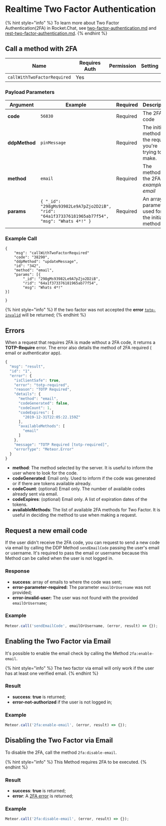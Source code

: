# Realtime Two Factor Authentication

{% hint style="info" %}
To learn more about Two Factor Authentication(2FA) in Rocket.Chat, see [two-factor-authentication.md](../../../../../rocket.chat/two-factor-authentication.md "mention") and [rest-two-factor-authentication.md](../../../rest-api/endpoints/authentication-endpoints/rest-two-factor-authentication.md "mention").
{% endhint %}

## Call a method with 2FA

| Name                        | Requires Auth | Permission | Setting |
| --------------------------- | ------------- | ---------- | ------- |
| `callWithTwoFactorRequired` | Yes           |            |         |

### Payload Parameters

| Argument      | Example                                                                                         | Required            | Description                                               |
| ------------- | ----------------------------------------------------------------------------------------------- | ------------------- | --------------------------------------------------------- |
| **code**      | `56830`                                                                                         | Required            | The 2FA code                                              |
| **ddpMethod** | `pinMessage`                                                                                    | <p>Required<br></p> | The initial method for the request you're trying to make. |
| **method**    | `email`                                                                                         | Required            | The method of the 2FA, _for example -email_               |
| **params**    | `{ "_id": "298gMs93982Le9A7pZjo2D2iB", "rid": "64a1f373376181965ab77f54", "msg": "Whats 4*!" }` | Required            | An array of parameters used for the initial method;       |

### Example Call

```
{
    "msg": "callWithTwoFactorRequired"
    "code": "38290",
    "ddpMethod": "updateMessage",
    "id": "342",
    "method": "email",
    "params": [{
        "_id": "298gMs93982Le9A7pZjo2D2iB",
        "rid": "64a1f373376181965ab77f54",
        "msg": "Whats 4*!"
}]
        
}
```

{% hint style="info" %}
If the two factor was not accepted the **error** [`totp-invalid`](realtime-two-factor-authentication.md#errors) will be returned;
{% endhint %}

## Errors

When a request that requires 2FA is made without a 2FA code, it returns a **TOTP-Require** error. The error also details the method of 2FA required ( email or authenticator app).

```javascript
{
  "msg": "result",
  "id": "1",
  "error": {
    "isClientSafe": true,
    "error": "totp-required",
    "reason": "TOTP Required",
    "details": {
      "method": "email",
      "codeGenerated": false,
      "codeCount": 1,
      "codeExpires": [
        "2019-12-31T22:05:22.159Z"
      ],
      "availableMethods": [
        "email"
      ]
    },
    "message": "TOTP Required [totp-required]",
    "errorType": "Meteor.Error"
  }
}
```

* **method**: The method selected by the server. It is useful to inform the user where to look for the code.
* **codeGenerated**: Email only. Used to inform if the code was generated or if there are tokens available already.
* **codeCount**: (optional) Email only. The number of available codes already sent via email.
* **codeExpires**: (optional) Email only. A list of expiration dates of the tokens.
* **availableMethods**: The list of available 2FA methods for Two Factor.  It is useful in deciding the method to use when making a request.

## Request a new email code

If the user didn't receive the 2FA code, you can request to send a new code via email by calling the DDP Method `sendEmailCode` passing the user's email or username. It's required to pass the email or username because this Method can be called when the user is not logged in.

### Response

* **success**: array of emails to where the code was sent;
* &#x20;**error-parameter-required:** The parameter `emailOrUsername` was not provided;
* **error-invalid-user:** The user was not found with the provided `emailOrUsername`;

### Example

```javascript
Meteor.call('sendEmailCode', emailOrUsername, (error, result) => {});
```

## Enabling the Two Factor via Email

It's possible to enable the email check by calling the Method `2fa:enable-email`.&#x20;

{% hint style="info" %}
The two factor via email will only work if the user has at least one verified email.
{% endhint %}

### Result

* **success**: **true** is returned;
* **error-not-authorized** if the user is not logged in;

### Example

```javascript
Meteor.call('2fa:enable-email', (error, result) => {});
```

## Disabling the Two Factor via Email

To disable the 2FA,  call the method `2fa:disable-email`.&#x20;

{% hint style="info" %}
This Method requires 2FA to be executed.
{% endhint %}

### Result

* **success**: **true** is returned;
* **error**: A [2FA error](realtime-two-factor-authentication.md#errors) is returned;

### Example

```javascript
Meteor.call('2fa:disable-email', (error, result) => {});
```
